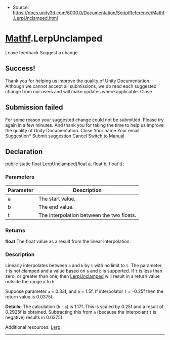 * Source: https://docs.unity3d.com/6000.0/Documentation/ScriptReference/Mathf.LerpUnclamped.html

#  [Mathf](https://docs.unity3d.com/6000.0/Documentation/ScriptReference/Mathf.html).LerpUnclamped
Leave feedback
Suggest a change
## Success!
Thank you for helping us improve the quality of Unity Documentation. Although we cannot accept all submissions, we do read each suggested change from our users and will make updates where applicable.
Close
## Submission failed
For some reason your suggested change could not be submitted. Please <a>try again</a> in a few minutes. And thank you for taking the time to help us improve the quality of Unity Documentation.
Close
Your name Your email Suggestion* Submit suggestion
Cancel
[Switch to Manual](https://docs.unity3d.com/6000.0/Documentation/Manual/class-Mathf.html "Go to Mathf Component in the Manual")
## Declaration
public static float LerpUnclamped(float a, float b, float t); 
### Parameters
Parameter | Description  
---|---  
a | The start value.  
b | The end value.  
t | The interpolation between the two floats.  
### Returns
**float** The float value as a result from the linear interpolation. 
### Description
Linearly interpolates between `a` and `b` by `t` with no limit to `t`.
The parameter `t` is not clamped and a value based on `a` and `b` is supported. If `t` is less than zero, or greater than one, then [LerpUnclamped](https://docs.unity3d.com/6000.0/Documentation/ScriptReference/Mathf.LerpUnclamped.html) will result in a return value outside the range `a` to `b`.  
  
Suppose parameter `a` = 0.33f, and `b` = 1.5f. If interpolator `t` = -0.25f then the return value is 0.0375f.  
  
**Details:** The calculation (`b` - `a`) is 1.17f. This is scaled by 0.25f and a result of 0.2925f is obtained. Subtracting this from `a` (because the interpolant `t` is negative) results in 0.0375f.  
  
Additional resources: [Lerp](https://docs.unity3d.com/6000.0/Documentation/ScriptReference/Mathf.Lerp.html).
* * *
